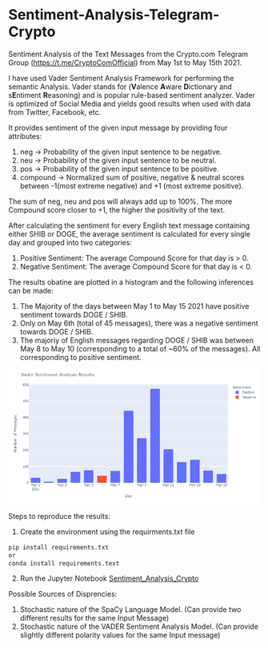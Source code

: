 # Sentiment-Analysis-Telegram-Crypto
Sentiment Analysis of the Text Messages from the Crypto.com Telegram Group (https://t.me/CryptoComOfficial) from May 1st to May 15th 2021.

I have used Vader Sentiment Analysis Framework for performing the semantic Analysis. Vader stands for (**V**alence **A**ware **D**ictionary and s**E**ntiment **R**easoning) and is popular rule-based sentiment analyzer. Vader is optimized of Social Media and yields good results when used with data from Twitter, Facebook, etc. 

It provides sentiment of the given input message by providing four attributes:
1. neg -> Probability of the given input sentence to be negative.
2. neu -> Probability of the given input sentence to be neutral.
3. pos -> Probability of the given input sentence to be positive.
4. compound -> Normalized sum of positive, negative & neutral scores between -1(most extreme negative) and +1 (most extreme positive). 

The sum of neg, neu and pos will always add up to 100%. The more Compound score closer to +1, the higher the positivity of the text.

After calculating the sentiment for every English text message containing either SHIB or DOGE, the average sentiment is calculated for every single day and grouped into two categories: 
1. Positive Sentiment: The average Compound Score for that day is > 0.
2. Negative Sentiment: The average Compound Score for that day is < 0.

The results obatine are plotted in a histogram and the following inferences can be made:
1. The Majority of the days between May 1 to May 15 2021 have positive sentiment towards DOGE / SHIB.
2. Only on May 6th (total of 45 messages), there was a negative sentiment towards DOGE / SHIB.
3. The majoriy of English messages regarding DOGE / SHIB was between May 8 to May 10 (corresponding to a total of ~60% of the messages). All corresponding to positive sentiment.

![Sentiment Analysis Results](https://github.com/ssurananitish/Sentiment-Analysis-Telegram-Crypto/blob/main/Sentiment_Analysis_Plot.png)

Steps to reproduce the results:
1. Create the environment using the requirments.txt file 
```
pip install requirements.txt
or
conda install requirements.text
```
2. Run the Jupyter Notebook [Sentiment_Analysis_Crypto](https://github.com/ssurananitish/Sentiment-Analysis-Telegram-Crypto/blob/main/Sentiment_Analysis_Crypto.ipynb)

Possible Sources of Disprencies:
1. Stochastic nature of the SpaCy Language Model. (Can provide two different results for the same Input Message)
2. Stochastic nature of the VADER Sentiment Analysis Model. (Can provide slightly different polarity values for the same Input message)

